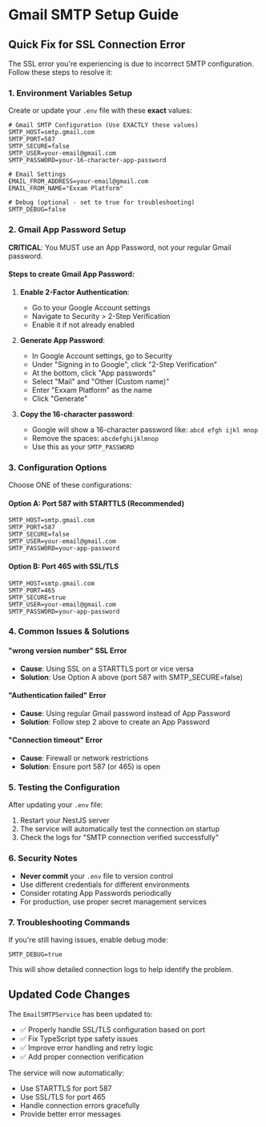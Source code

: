 # Gmail SMTP Setup Guide

## Quick Fix for SSL Connection Error

The SSL error you're experiencing is due to incorrect SMTP configuration. Follow these steps to resolve it:

### 1. Environment Variables Setup

Create or update your `.env` file with these **exact** values:

```env
# Gmail SMTP Configuration (Use EXACTLY these values)
SMTP_HOST=smtp.gmail.com
SMTP_PORT=587
SMTP_SECURE=false
SMTP_USER=your-email@gmail.com
SMTP_PASSWORD=your-16-character-app-password

# Email Settings
EMAIL_FROM_ADDRESS=your-email@gmail.com
EMAIL_FROM_NAME="Exxam Platform"

# Debug (optional - set to true for troubleshooting)
SMTP_DEBUG=false
```

### 2. Gmail App Password Setup

**CRITICAL**: You MUST use an App Password, not your regular Gmail password.

#### Steps to create Gmail App Password:

1. **Enable 2-Factor Authentication**:
   - Go to your Google Account settings
   - Navigate to Security > 2-Step Verification
   - Enable it if not already enabled

2. **Generate App Password**:
   - In Google Account settings, go to Security
   - Under "Signing in to Google", click "2-Step Verification"
   - At the bottom, click "App passwords"
   - Select "Mail" and "Other (Custom name)"
   - Enter "Exxam Platform" as the name
   - Click "Generate"

3. **Copy the 16-character password**:
   - Google will show a 16-character password like: `abcd efgh ijkl mnop`
   - Remove the spaces: `abcdefghijklmnop`
   - Use this as your `SMTP_PASSWORD`

### 3. Configuration Options

Choose ONE of these configurations:

#### Option A: Port 587 with STARTTLS (Recommended)
```env
SMTP_HOST=smtp.gmail.com
SMTP_PORT=587
SMTP_SECURE=false
SMTP_USER=your-email@gmail.com
SMTP_PASSWORD=your-app-password
```

#### Option B: Port 465 with SSL/TLS
```env
SMTP_HOST=smtp.gmail.com
SMTP_PORT=465
SMTP_SECURE=true
SMTP_USER=your-email@gmail.com
SMTP_PASSWORD=your-app-password
```

### 4. Common Issues & Solutions

#### "wrong version number" SSL Error
- **Cause**: Using SSL on a STARTTLS port or vice versa
- **Solution**: Use Option A above (port 587 with SMTP_SECURE=false)

#### "Authentication failed" Error
- **Cause**: Using regular Gmail password instead of App Password
- **Solution**: Follow step 2 above to create an App Password

#### "Connection timeout" Error
- **Cause**: Firewall or network restrictions
- **Solution**: Ensure port 587 (or 465) is open

### 5. Testing the Configuration

After updating your `.env` file:

1. Restart your NestJS server
2. The service will automatically test the connection on startup
3. Check the logs for "SMTP connection verified successfully"

### 6. Security Notes

- **Never commit** your `.env` file to version control
- Use different credentials for different environments
- Consider rotating App Passwords periodically
- For production, use proper secret management services

### 7. Troubleshooting Commands

If you're still having issues, enable debug mode:

```env
SMTP_DEBUG=true
```

This will show detailed connection logs to help identify the problem.

## Updated Code Changes

The `EmailSMTPService` has been updated to:
- ✅ Properly handle SSL/TLS configuration based on port
- ✅ Fix TypeScript type safety issues
- ✅ Improve error handling and retry logic
- ✅ Add proper connection verification

The service will now automatically:
- Use STARTTLS for port 587
- Use SSL/TLS for port 465
- Handle connection errors gracefully
- Provide better error messages 